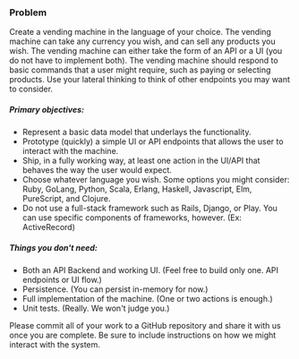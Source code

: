 ### Problem
Create a vending machine in the language of your choice. The vending machine can take any currency you wish, and can sell any products you wish. The vending machine can either take the form of an API or a UI (you do not have to implement both). The vending machine should respond to basic commands that a user might require, such as paying or selecting products.  Use your lateral thinking to think of other endpoints you may want to consider.

##### Primary objectives:

- Represent a basic data model that underlays the functionality.
- Prototype (quickly) a simple UI or API endpoints that allows the user to interact with the machine.
- Ship, in a fully working way, at least one action in the UI/API that behaves the way the user would expect.
- Choose whatever language you wish. Some options you might consider: Ruby, GoLang, Python, Scala, Erlang, Haskell, Javascript, Elm, PureScript, and Clojure.
- Do not use a full-stack framework such as Rails, Django, or Play. You can use specific components of frameworks, however. (Ex: ActiveRecord)

##### Things you don't need:

- Both an API Backend and working UI. (Feel free to build only one. API endpoints or UI flow.)
- Persistence. (You can persist in-memory for now.)
- Full implementation of the machine. (One or two actions is enough.)
- Unit tests. (Really. We won't judge you.)

Please commit all of your work to a GitHub repository and share it with us once you are complete.  Be sure to include instructions on how we might interact with the system.
